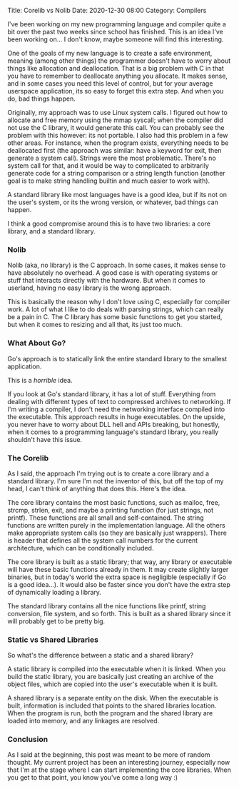 Title: Corelib vs Nolib
Date: 2020-12-30 08:00
Category: Compilers

I've been working on my new programming language and compiler quite a bit over the past two weeks since school has finished. This is an idea I've been working on... I don't know, maybe someone will find this interesting.

One of the goals of my new language is to create a safe environment, meaning (among other things) the programmer doesn't have to worry about things like allocation and deallocation. That is a big problem with C in that you have to remember to deallocate anything you allocate. It makes sense, and in some cases you need this level of control, but for your average userspace application, its so easy to forget this extra step. And when you do, bad things happen.

Originally, my approach was to use Linux system calls. I figured out how to allocate and free memory using the mmap syscall; when the compiler did not use the C library, it would generate this call. You can probably see the problem with this however: its not portable. I also had this problem in a few other areas. For instance, when the program exists, everything needs to be deallocated first (the approach was similar: have a keyword for exit, then generate a system call). Strings were the most problematic. There's no system call for that, and it would be way to complicated to arbitrarily generate code for a string comparison or a string length function (another goal is to make string handling builtin and much easier to work with).

A standard library like most languages have is a good idea, but if its not on the user's system, or its the wrong version, or whatever, bad things can happen.

I think a good compromise around this is to have two libraries: a core library, and a standard library.

### Nolib

Nolib (aka, no library) is the C approach. In some cases, it makes sense to have absolutely no overhead. A good case is with operating systems or stuff that interacts directly with the hardware. But when it comes to userland, having no easy library is the wrong approach.

This is basically the reason why I don't love using C, especially for compiler work. A lot of what I like to do deals with parsing strings, which can really be a pain in C. The C library has some basic functions to get you started, but when it comes to resizing and all that, its just too much.

### What About Go?

Go's approach is to statically link the entire standard library to the smallest application.

This is a _horrible_ idea.

If you look at Go's standard library, it has a lot of stuff. Everything from dealing with different types of text to compressed archives to networking. If I'm writing a compiler, I don't need the networking interface compiled into the executable. This approach results in huge executables. On the upside, you never have to worry about DLL hell and APIs breaking, but honestly, when it comes to a programming language's standard library, you really shouldn't have this issue.

### The Corelib

As I said, the approach I'm trying out is to create a core library and a standard library. I'm sure I'm not the inventor of this, but off the top of my head, I can't think of anything that does this. Here's the idea.

The core library contains the most basic functions, such as malloc, free, strcmp, strlen, exit, and maybe a printing function (for just strings, not printf). These functions are all small and self-contained. The string functions are written purely in the implementation language. All the others make appropriate system calls (so they are basically just wrappers). There is header that defines all the system call numbers for the current architecture, which can be conditionally included.

The core library is built as a static library; that way, any library or executable will have these basic functions already in them. It may create slightly larger binaries, but in today's world the extra space is negligible (especially if Go is a good idea...). It would also be faster since you don't have the extra step of dynamically loading a library.

The standard library contains all the nice functions like printf, string conversion, file system, and so forth. This is built as a shared library since it will probably get to be pretty big.

### Static vs Shared Libraries

So what's the difference between a static and a shared library?

A static library is compiled into the executable when it is linked. When you build the static library, you are basically just creating an archive of the object files, which are copied into the user's executable when it is built.

A shared library is a separate entity on the disk. When the executable is built, information is included that points to the shared libraries location. When the program is run, both the program and the shared library are loaded into memory, and any linkages are resolved.

### Conclusion

As I said at the beginning, this post was meant to be more of random thought. My current project has been an interesting journey, especially now that I'm at the stage where I can start implementing the core libraries. When you get to that point, you know you've come a long way :)

